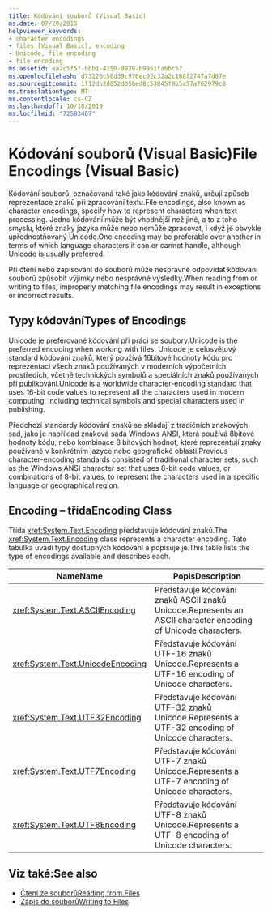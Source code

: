 ```yaml
---
title: Kódování souborů (Visual Basic)
ms.date: 07/20/2015
helpviewer_keywords:
- character encodings
- files [Visual Basic], encoding
- Unicode, file encoding
- file encoding
ms.assetid: ea2c5f5f-bbb1-4150-9928-b9951fa6bc57
ms.openlocfilehash: d73226c58d39c970ec02c32a2c188f2747a7d87e
ms.sourcegitcommit: 1f12db2d852d05bed8c53845f0b5a57a762979c8
ms.translationtype: MT
ms.contentlocale: cs-CZ
ms.lasthandoff: 10/18/2019
ms.locfileid: "72583467"
---
```

# <a name="file-encodings-visual-basic"></a><span data-ttu-id="5b633-102">Kódování souborů (Visual Basic)</span><span class="sxs-lookup"><span data-stu-id="5b633-102">File Encodings (Visual Basic)</span></span>

<span data-ttu-id="5b633-103">Kódování souborů, označovaná také jako kódování znaků, určují způsob reprezentace znaků při zpracování textu.</span><span class="sxs-lookup"><span data-stu-id="5b633-103">File encodings, also known as character encodings, specify how to represent characters when text processing.</span></span> <span data-ttu-id="5b633-104">Jedno kódování může být vhodnější než jiné, a to z toho smyslu, které znaky jazyka může nebo nemůže zpracovat, i když je obvykle upřednostňovaný Unicode.</span><span class="sxs-lookup"><span data-stu-id="5b633-104">One encoding may be preferable over another in terms of which language characters it can or cannot handle, although Unicode is usually preferred.</span></span>

<span data-ttu-id="5b633-105">Při čtení nebo zapisování do souborů může nesprávně odpovídat kódování souborů způsobit výjimky nebo nesprávné výsledky.</span><span class="sxs-lookup"><span data-stu-id="5b633-105">When reading from or writing to files, improperly matching file encodings may result in exceptions or incorrect results.</span></span>

## <a name="types-of-encodings"></a><span data-ttu-id="5b633-106">Typy kódování</span><span class="sxs-lookup"><span data-stu-id="5b633-106">Types of Encodings</span></span>

<span data-ttu-id="5b633-107">Unicode je preferované kódování při práci se soubory.</span><span class="sxs-lookup"><span data-stu-id="5b633-107">Unicode is the preferred encoding when working with files.</span></span> <span data-ttu-id="5b633-108">Unicode je celosvětový standard kódování znaků, který používá 16bitové hodnoty kódu pro reprezentaci všech znaků používaných v moderních výpočetních prostředích, včetně technických symbolů a speciálních znaků používaných při publikování.</span><span class="sxs-lookup"><span data-stu-id="5b633-108">Unicode is a worldwide character-encoding standard that uses 16-bit code values to represent all the characters used in modern computing, including technical symbols and special characters used in publishing.</span></span>

<span data-ttu-id="5b633-109">Předchozí standardy kódování znaků se skládají z tradičních znakových sad, jako je například znaková sada Windows ANSI, která používá 8bitové hodnoty kódu, nebo kombinace 8 bitových hodnot, které reprezentují znaky používané v konkrétním jazyce nebo geografické oblasti.</span><span class="sxs-lookup"><span data-stu-id="5b633-109">Previous character-encoding standards consisted of traditional character sets, such as the Windows ANSI character set that uses 8-bit code values, or combinations of 8-bit values, to represent the characters used in a specific language or geographical region.</span></span>

## <a name="encoding-class"></a><span data-ttu-id="5b633-110">Encoding – třída</span><span class="sxs-lookup"><span data-stu-id="5b633-110">Encoding Class</span></span>

<span data-ttu-id="5b633-111">Třída <xref:System.Text.Encoding> představuje kódování znaků.</span><span class="sxs-lookup"><span data-stu-id="5b633-111">The <xref:System.Text.Encoding> class represents a character encoding.</span></span> <span data-ttu-id="5b633-112">Tato tabulka uvádí typy dostupných kódování a popisuje je.</span><span class="sxs-lookup"><span data-stu-id="5b633-112">This table lists the type of encodings available and describes each.</span></span>

|<span data-ttu-id="5b633-113">Name</span><span class="sxs-lookup"><span data-stu-id="5b633-113">Name</span></span>|<span data-ttu-id="5b633-114">Popis</span><span class="sxs-lookup"><span data-stu-id="5b633-114">Description</span></span>|
|---|---|
|<xref:System.Text.ASCIIEncoding>|<span data-ttu-id="5b633-115">Představuje kódování znaků ASCII znaků Unicode.</span><span class="sxs-lookup"><span data-stu-id="5b633-115">Represents an ASCII character encoding of Unicode characters.</span></span>|
|<xref:System.Text.UnicodeEncoding>|<span data-ttu-id="5b633-116">Představuje kódování UTF-16 znaků Unicode.</span><span class="sxs-lookup"><span data-stu-id="5b633-116">Represents a UTF-16 encoding of Unicode characters.</span></span>|
|<xref:System.Text.UTF32Encoding>|<span data-ttu-id="5b633-117">Představuje kódování UTF-32 znaků Unicode.</span><span class="sxs-lookup"><span data-stu-id="5b633-117">Represents a UTF-32 encoding of Unicode characters.</span></span>|
|<xref:System.Text.UTF7Encoding>|<span data-ttu-id="5b633-118">Představuje kódování UTF-7 znaků Unicode.</span><span class="sxs-lookup"><span data-stu-id="5b633-118">Represents a UTF-7 encoding of Unicode characters.</span></span>|
|<xref:System.Text.UTF8Encoding>|<span data-ttu-id="5b633-119">Představuje kódování UTF-8 znaků Unicode.</span><span class="sxs-lookup"><span data-stu-id="5b633-119">Represents a UTF-8 encoding of Unicode characters.</span></span>|

## <a name="see-also"></a><span data-ttu-id="5b633-120">Viz také:</span><span class="sxs-lookup"><span data-stu-id="5b633-120">See also</span></span>

- [<span data-ttu-id="5b633-121">Čtení ze souborů</span><span class="sxs-lookup"><span data-stu-id="5b633-121">Reading from Files</span></span>](../../../../visual-basic/developing-apps/programming/drives-directories-files/reading-from-files.md)
- [<span data-ttu-id="5b633-122">Zápis do souborů</span><span class="sxs-lookup"><span data-stu-id="5b633-122">Writing to Files</span></span>](../../../../visual-basic/developing-apps/programming/drives-directories-files/writing-to-files.md)
